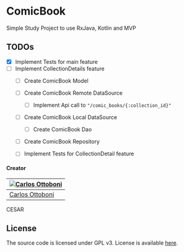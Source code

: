 # ComicBook
Simple Study Project to use RxJava, Kotlin and MVP

## TODOs

- [x] Implement Tests for main feature
- [ ] Implement CollectionDetails feature
  - [ ] Create ComicBook Model
  - [ ] Create ComicBook Remote DataSource
    - [ ] Implement Api call to `"/comic_books/{:collection_id}"`
  - [ ] Create ComicBook Local DataSource
    - [ ] Create ComicBook Dao
  - [ ] Create ComicBook Repository
  - [ ] Implement Tests for CollectionDetail feature


#### Creator

[![Carlos Ottoboni](http://gravatar.com/avatar/51f14f9248757e98855361ba7efb154c?s=70)](https://github.com/Carlos-Ot) |
---------------------------------------------------------------------------------------------------------------------|
[Carlos Ottoboni](https://github.com/Carlos-Ot)<br> |
CESAR

## License

The source code is licensed under GPL v3. License is available [here](/LICENSE).
